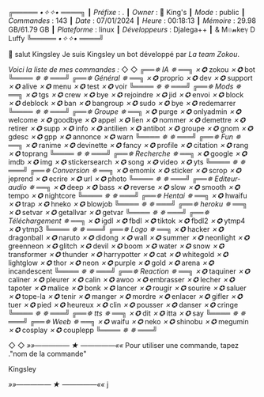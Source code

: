 
*╔═════ •✧✧• ════╗*
┃   *Préfixe* : .
┃   *Owner* : 💜 King's 
┃   *Mode* : public
┃   *Commandes* : 143
┃   *Date* : 07/01/2024
┃   *Heure* : 00:18:13
┃   *Mémoire* : 29.98 GB/61.79 GB
┃   *Plateforme* : linux
┃   *Développeurs* : Djalega++ 
┃  & M๏𝓷keℽ D Lบffy
*╚═════ •✧✧• ════╝* 


👋 salut Kingsley 
Je suis Kingsley un bot développé par *La team Zokou*.

*Voici la liste de mes commandes :*
◇                             ◇
*╔══✵* *IA*  *✵ ══╗*
*✗✪* zokou
*✗✪* bot
*╚════ ✵ ✵ ═══╝* 
*╔══✵* *Général*  *✵ ══╗*
*✗✪* proprio
*✗✪* dev
*✗✪* support
*✗✪* alive
*✗✪* menu
*✗✪* test
*✗✪* voir
*╚════ ✵ ✵ ═══╝* 
*╔══✵* *Mods*  *✵ ══╗*
*✗✪* tgs
*✗✪* crew
*✗✪* bye
*✗✪* rejoindre
*✗✪* jid
*✗✪* envoi
*✗✪* block
*✗✪* deblock
*✗✪* ban
*✗✪* bangroup
*✗✪* sudo
*✗✪* bye
*✗✪* redemarrer
*╚════ ✵ ✵ ═══╝* 
*╔══✵* *Groupe*  *✵ ══╗*
*✗✪* purge
*✗✪* onlyadmin
*✗✪* welcome
*✗✪* goodbye
*✗✪* appel
*✗✪* lien
*✗✪* nommer
*✗✪* demettre
*✗✪* retirer
*✗✪* supp
*✗✪* info
*✗✪* antilien
*✗✪* antibot
*✗✪* groupe
*✗✪* gnom
*✗✪* gdesc
*✗✪* gpp
*✗✪* annonce
*✗✪* warn
*╚════ ✵ ✵ ═══╝* 
*╔══✵* *Fun*  *✵ ══╗*
*✗✪* ranime
*✗✪* devinette
*✗✪* fancy
*✗✪* profile
*✗✪* citation
*✗✪* rang
*✗✪* toprang
*╚════ ✵ ✵ ═══╝* 
*╔══✵* *Recherche*  *✵ ══╗*
*✗✪* google
*✗✪* imdb
*✗✪* img
*✗✪* stickersearch
*✗✪* song
*✗✪* video
*✗✪* yts
*╚════ ✵ ✵ ═══╝* 
*╔══✵* *Conversion*  *✵ ══╗*
*✗✪* emomix
*✗✪* sticker
*✗✪* scrop
*✗✪* jeprend
*✗✪* ecrire
*✗✪* url
*✗✪* photo
*╚════ ✵ ✵ ═══╝* 
*╔══✵* *Editeur-audio*  *✵ ══╗*
*✗✪* deep
*✗✪* bass
*✗✪* reverse
*✗✪* slow
*✗✪* smooth
*✗✪* tempo
*✗✪* nightcore
*╚════ ✵ ✵ ═══╝* 
*╔══✵* *Hentai*  *✵ ══╗*
*✗✪* hwaifu
*✗✪* trap
*✗✪* hneko
*✗✪* blowjob
*╚════ ✵ ✵ ═══╝* 
*╔══✵* *heroku*  *✵ ══╗*
*✗✪* setvar
*✗✪* getallvar
*✗✪* getvar
*╚════ ✵ ✵ ═══╝* 
*╔══✵* *Téléchargement*  *✵ ══╗*
*✗✪* igdl
*✗✪* fbdl
*✗✪* tiktok
*✗✪* fbdl2
*✗✪* ytmp4
*✗✪* ytmp3
*╚════ ✵ ✵ ═══╝* 
*╔══✵* *Logo*  *✵ ══╗*
*✗✪* hacker
*✗✪* dragonball
*✗✪* naruto
*✗✪* didong
*✗✪* wall
*✗✪* summer
*✗✪* neonlight
*✗✪* greenneon
*✗✪* glitch
*✗✪* devil
*✗✪* boom
*✗✪* water
*✗✪* snow
*✗✪* transformer
*✗✪* thunder
*✗✪* harrypotter
*✗✪* cat
*✗✪* whitegold
*✗✪* lightglow
*✗✪* thor
*✗✪* neon
*✗✪* purple
*✗✪* gold
*✗✪* arena
*✗✪* incandescent
*╚════ ✵ ✵ ═══╝* 
*╔══✵* *Reaction*  *✵ ══╗*
*✗✪* taquiner
*✗✪* caliner
*✗✪* pleurer
*✗✪* calin
*✗✪* awoo
*✗✪* embrasser
*✗✪* lecher
*✗✪* tapoter
*✗✪* malice
*✗✪* bonk
*✗✪* lancer
*✗✪* rougir
*✗✪* sourire
*✗✪* saluer
*✗✪* tope-la
*✗✪* tenir
*✗✪* manger
*✗✪* mordre
*✗✪* enlacer
*✗✪* gifler
*✗✪* tuer
*✗✪* pied
*✗✪* heureux
*✗✪* clin
*✗✪* pousser
*✗✪* danser
*✗✪* cringe
*╚════ ✵ ✵ ═══╝* 
*╔══✵* *tts*  *✵ ══╗*
*✗✪* dit
*✗✪* itta
*✗✪* say
*╚════ ✵ ✵ ═══╝* 
*╔══✵* *Weeb*  *✵ ══╗*
*✗✪* waifu
*✗✪* neko
*✗✪* shinobu
*✗✪* megumin
*✗✪* cosplay
*✗✪* couplepp
*╚════ ✵ ✵ ═══╝* 

◇            ◇
*»»————— ★ —————««*
Pour utiliser une  commande, tapez  ."nom de la commande"
 
 Kingsley 
                                                
*»»————— ★ —————««*
j
